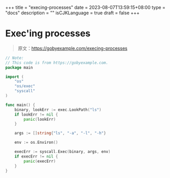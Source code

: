 +++
title = "execing-processes"
date = 2023-08-07T13:59:15+08:00
type = "docs"
description = ""
isCJKLanguage = true
draft = false
+++

# Exec'ing processes

> 原文：https://gobyexample.com/execing-processes

```go
// Note:
// This code is from https://gobyexample.com.
package main

import (
	"os"
	"os/exec"
	"syscall"
)

func main() {
	binary, lookErr := exec.LookPath("ls")
	if lookErr != nil {
		panic(lookErr)
	}

	args := []string{"ls", "-a", "-l", "-h"}

	env := os.Environ()

	execErr := syscall.Exec(binary, args, env)
	if execErr != nil {
		panic(execErr)
	}
}

```


